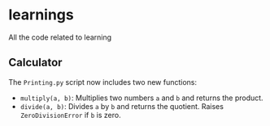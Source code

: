 # learnings
All the code related to learning
## Calculator
The `Printing.py` script now includes two new functions:
- `multiply(a, b)`: Multiplies two numbers `a` and `b` and returns the product.
- `divide(a, b)`: Divides `a` by `b` and returns the quotient. Raises `ZeroDivisionError` if `b` is zero.
